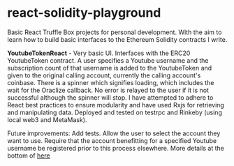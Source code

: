 # react-solidity-playground

Basic React Truffle Box projects for personal development. With the aim to learn how to build basic interfaces to the Ethereum Solidity contracts I write.

<b>YoutubeTokenReact</b> - Very basic UI. Interfaces with the ERC20 YoutubeToken contract. A user specifies a Youtube username and the subscription count of that username is added to the YoutubeToken and given to the original calling account, currently the calling account's coinbase. There is a spinner which signifies loading, which includes the wait for the Oraclize callback. No error is relayed to the user if it is not successful although the spinner will stop. I have attempted to adhere to React best practices to ensure modularity and have used Rxjs for retrieving and manipulating data. Deployed and tested on testrpc and Rinkeby (using local web3 and MetaMask). 

Future improvements: Add tests. Allow the user to select the account they want to use. Require that the account benefitting for a specified Youtube username be registered prior to this process elsewhere. More details at the bottom of <a href="https://github.com/willjgriff/solidity-playground">here</a>
